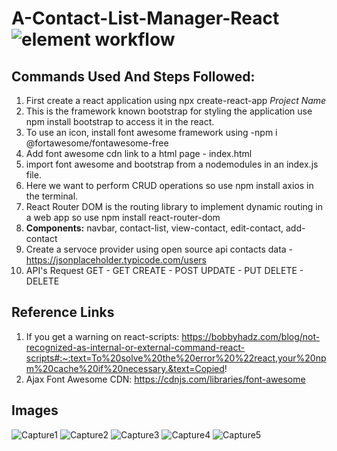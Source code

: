# A-Contact-List-Manager-React ![element workflow](https://img.shields.io/badge/Front%20End-React-red)

## Commands Used And Steps Followed:
1. First create a react application using npx create-react-app <i>_Project Name_</i>
2. This is the framework known bootstrap for styling the application use npm install bootstrap to access it in the react.
3. To use an icon, install font awesome framework using -npm i @fortawesome/fontawesome-free
4. Add font awesome cdn link to a html page - index.html
        <link rel="stylesheet" href="https://cdnjs.cloudflare.com/ajax/libs/font-awesome/6.2.0/css/all.min.css" integrity="sha512-xh6O/CkQoPOWDdYTDqeRdPCVd1SpvCA9XXcUnZS2FmJNp1coAFzvtCN9BmamE+4aHK8yyUHUSCcJHgXloTyT2A==" crossorigin="anonymous" referrerpolicy="no-referrer" />
5. import font awesome and bootstrap from a nodemodules in an index.js file.
6. Here we want to perform CRUD operations so use npm install axios in the terminal.
7. React Router DOM is the routing library to implement dynamic routing in a web app so use npm install react-router-dom
8. <b>Components:</b> navbar, contact-list, view-contact, edit-contact, add-contact
9. Create a servoce provider using open source api contacts data - https://jsonplaceholder.typicode.com/users 
10. API's Request 
    GET - GET
    CREATE - POST
    UPDATE - PUT
    DELETE - DELETE


## Reference Links
1. If you get a warning on react-scripts: https://bobbyhadz.com/blog/not-recognized-as-internal-or-external-command-react-scripts#:~:text=To%20solve%20the%20error%20%22react,your%20npm%20cache%20if%20necessary.&text=Copied!
2. Ajax Font Awesome CDN: https://cdnjs.com/libraries/font-awesome

## Images
![Capture1](https://user-images.githubusercontent.com/96413187/196620089-5948091b-46ef-4f86-97cc-f68353610ab0.PNG)
![Capture2](https://user-images.githubusercontent.com/96413187/196620100-80687507-6681-4d22-8248-1dcb77abae95.PNG)
![Capture3](https://user-images.githubusercontent.com/96413187/196620114-32388710-50bf-44dc-9b27-f2df2388ea34.PNG)
![Capture4](https://user-images.githubusercontent.com/96413187/196620126-3cff5707-872c-4d0e-8c48-956f689c6feb.PNG)
![Capture5](https://user-images.githubusercontent.com/96413187/196620151-264e7440-2a25-4ecc-94c6-73ed577b1963.PNG)
